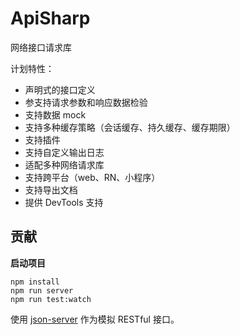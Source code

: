 # ApiSharp

网络接口请求库

计划特性：

- 声明式的接口定义
- 参支持请求参数和响应数据检验
- 支持数据 mock
- 支持多种缓存策略（会话缓存、持久缓存、缓存期限）
- 支持插件
- 支持自定义输出日志
- 适配多种网络请求库
- 支持跨平台（web、RN、小程序）
- 支持导出文档
- 提供 DevTools 支持

## 贡献

**启动项目**

```
npm install
npm run server
npm run test:watch
```

使用 [json-server](https://github.com/typicode/json-server) 作为模拟 RESTful 接口。



